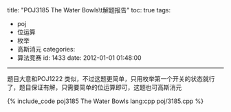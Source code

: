 title: "POJ3185 The Water Bowls\t解题报告"
toc: true
tags:
  - poj
  - 位运算
  - 枚举
  - 高斯消元
categories:
  - 算法竞赛
id: 1433
date: 2012-01-01 01:48:00
---

题目大意和POJ1222 类似，不过这题更简单，只用枚举第一个开关的状态就行了，题目保证有解，只需要简单的位运算即可，这题也可高斯消元

{% include_code poj3185 The Water Bowls lang:cpp poj/3185.cpp %}